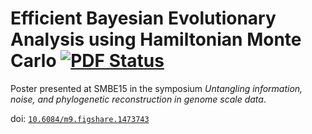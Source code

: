 # Efficient Bayesian Evolutionary Analysis using Hamiltonian Monte Carlo [![PDF Status](https://www.sharelatex.com/github/repos/armanbilge/SMBE15/builds/latest/badge.svg)](https://www.sharelatex.com/github/repos/armanbilge/SMBE15/builds/latest/output.pdf)

Poster presented at SMBE15 in the symposium *Untangling information, noise, and phylogenetic reconstruction in genome scale data*.

doi: [`10.6084/m9.figshare.1473743`](http://dx.doi.org/10.6084/m9.figshare.1473743)
